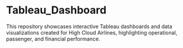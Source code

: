 # Tableau_Dashboard
This repository showcases interactive Tableau dashboards and data visualizations created for High Cloud Airlines, highlighting operational, passenger, and financial performance.
